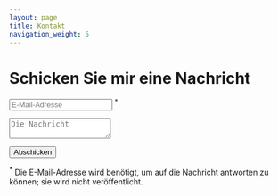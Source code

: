 ```yaml
---
layout: page
title: Kontakt
navigation_weight: 5
---
```


<h1>Schicken Sie mir eine Nachricht</h1>

<form id="contact-form">
  <p>
    <input name="_replyto" type="email" placeholder="E-Mail-Adresse" required>
    <sup>*</sup>
  </p>
  <p>
    <textarea type="text" name="message" placeholder="Die Nachricht" required></textarea>
  </p>
  <input type="hidden" name="_subject" value="Neue Nachricht">
  <input type="hidden" name="_format" value="plain">
  <input type="text" name="_gotcha" style="display:none">
  <p>
    <button id="submit">Abschicken</button>
  </p>
</form>

<p>
<sup>*</sup> Die E-Mail-Adresse wird benötigt, um auf die Nachricht antworten zu können; sie wird nicht veröffentlicht.
</p>

<script>
  var submit = $('#submit');
  var form   = $('#contact-form');

  $(document).bind('submit', '#contact-form', function(e) {
    e.preventDefault();
    submit.prop('disabled', true);

    $.ajax({
      url: 'https://formspree.io/{{ site.email }}',
      method: 'POST',
      data: $('#contact-form').serialize(),
      dataType: 'json',
      success: function(response) {
        $('h1').text('Nachricht erfolgreich abgeschickt!');
        window.setTimeout(function() { submit.prop('disabled', false); }, 5000);
      },
      error: function(response) {
        $('h1').text('Es ist ein Problem aufgetreten, versuche es erneut.');
        submit.prop('disabled', false);
      }
    });
  });
</script>
